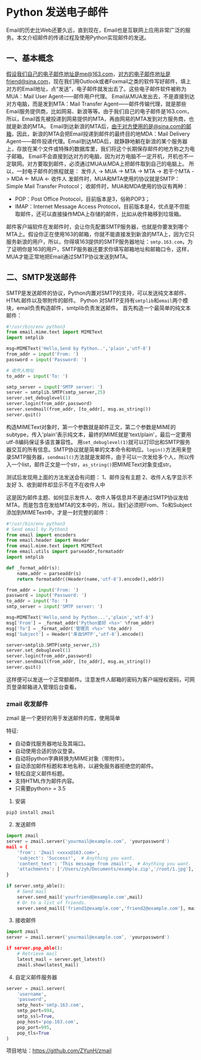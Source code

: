 # Python 发送电子邮件

Email的历史比Web还要久远，直到现在，Email也是互联网上应用非常广泛的服务。本文介绍邮件的传递过程及使用Python实现邮件的发送。
<!--more-->
## 一、基本概念
假设我们自己的电子邮件地址是me@163.com，对方的电子邮件地址是friend@sina.com，现在我们用Outlook或者Foxmail之类的软件写好邮件，填上对方的Email地址，点“发送”，电子邮件就发出去了。这些电子邮件软件被称为MUA：Mail User Agent——邮件用户代理。
Email从MUA发出去，不是直接到达对方电脑，而是发到MTA：Mail Transfer Agent——邮件传输代理，就是那些Email服务提供商，比如网易、新浪等等。由于我们自己的电子邮件是163.com，所以，Email首先被投递到网易提供的MTA，再由网易的MTA发到对方服务商，也就是新浪的MTA。
Email到达新浪的MTA后，由于对方使用的是@sina.com的邮箱，因此，新浪的MTA会把Email投递到邮件的最终目的地MDA：Mail Delivery Agent——邮件投递代理。Email到达MDA后，就静静地躺在新浪的某个服务器上，存放在某个文件或特殊的数据库里，我们将这个长期保存邮件的地方称之为电子邮箱。
Email不会直接到达对方的电脑，因为对方电脑不一定开机，开机也不一定联网。对方要取到邮件，必须通过MUA从MDA上把邮件取到自己的电脑上。
所以，一封电子邮件的旅程就是： 
发件人 -> MUA -> MTA -> MTA -> 若干个MTA -> MDA <- MUA <- 收件人
发邮件时，MUA和MTA使用的协议就是SMTP：Simple Mail Transfer Protocol；
收邮件时，MUA和MDA使用的协议有两种：
* POP：Post Office Protocol，目前版本是3，俗称POP3；
* IMAP：Internet Message Access Protocol，目前版本是4，优点是不但能取邮件，还可以直接操作MDA上存储的邮件，比如从收件箱移到垃圾箱。

邮件客户端软件在发邮件时，会让你先配置SMTP服务器，也就是你要发到哪个MTA上。假设你正在使用163的邮箱，你就不能直接发到新浪的MTA上，因为它只服务新浪的用户，所以，你得填163提供的SMTP服务器地址：`smtp.163.com`，为了证明你是163的用户，SMTP服务器还要求你填写邮箱地址和邮箱口令，这样，MUA才能正常地把Email通过SMTP协议发送到MTA。 

## 二、SMTP发送邮件
SMTP是发送邮件的协议，Python内置对SMTP的支持，可以发送纯文本邮件、HTML邮件以及带附件的邮件。 
Python 对SMTP支持有`smtplib`和`email`两个模块，email负责构造邮件，smtplib负责发送邮件。
首先构造一个最简单的纯文本邮件：

```python
#!/usr/bin/env python3
from email.mime.text import MIMEText
import smtplib

msg=MIMEText('Hello,Send by Python..','plain','utf-8')
from_addr = input('From: ')
password = input('Password: ')

# 收件人地址
to_addr = input('To: ')

smtp_server = input('SMTP server: ')
server = smtplib.SMTP(smtp_server,25)
server.set_debuglevel(1)
server.login(from_addr,password)
server.sendmail(from_addr, [to_addr], msg.as_string())
server.quit()
```

构造MIMEText对象时，第一个参数就是邮件正文，第二个参数是MIME的subtype，传入'plain'表示纯文本，最终的MIME就是'text/plain'，最后一定要用utf-8编码保证多语言兼容性。
用`set_debuglevel(1)`就可以打印出和SMTP服务器交互的所有信息。SMTP协议就是简单的文本命令和响应。`login()`方法用来登录SMTP服务器，`sendmail()`方法就是发邮件，由于可以一次发给多个人，所以传入一个list，邮件正文是一个str，`as_string()`把MIMEText对象变成str。

测试后发现用上面的方法发送会有问题：
1、邮件没有主题
2、收件人名字显示不友好
3、收到邮件却显示不在不在收件人中

这是因为邮件主题、如何显示发件人、收件人等信息并不是通过SMTP协议发给MTA，而是包含在发给MTA的文本中的，所以，我们必须把From、To和Subject添加到MIMEText中，才是一封完整的邮件：

```python
#!/usr/bin/env python3
# Send email by Python3
from email import encoders
from email.header import Header
from email.mime.text import MIMEText
from email.utils import parseaddr,formataddr
import smtplib

def _format_addr(s):
	name,addr = parseaddr(s)
	return formataddr((Header(name,'utf-8').encode(),addr))

from_addr = input('From: ')
password = input('Password: ')
to_addr = input('To: ')
smtp_server = input('SMTP server: ')

msg=MIMEText('Hello,send by Python...','plain','utf-8')
msg['From'] = _format_addr('Python爱好 <%s>' %from_addr)
msg['To'] = _format_addr('管理员 <%s>' %to_addr)
msg['Subject'] = Header('来自SMTP','utf-8').encode()

server=smtplib.SMTP(smtp_server,25)
server.set_debuglevel(1)
server.login(from_addr,password)
server.sendmail(from_addr, [to_addr], msg.as_string())
server.quit()
```

这样便可以发送一个正常额邮件。注意发件人邮箱的密码为客户端授权密码，可网页登录邮箱进入管理后台查看。

### zmail 收发邮件

zmail 是一个更好的用于发送邮件的库，使用简单

特征:

- 自动查找服务器地址及其端口。
- 自动使用合适的协议登录。
- 自动将python字典转换为MIME对象（带附件）。
- 自动添加邮件标题和本地名称，以避免服务器拒绝您的邮件。
- 轻松自定义邮件标题。
- 支持HTML作为邮件内容。
- 只需要python> = 3.5

1. 安装

```shell
pip3 install zmail
```

2. 发送邮件

```python
import zmail
server = zmail.server('yourmail@example.com’, 'yourpassword')
mail = {
    'from': 'Zmail <xxxx@163.com>',
    'subject': 'Success!',  # Anything you want.
    'content_text': 'This message from zmail!',  # Anything you want.
    'attachments': ['/Users/zyh/Documents/example.zip','/root/1.jpg'], # 附件
}
                      
if server.smtp_able():
	# Send mail
	server.send_mail('yourfriend@example.com',mail)
	# Or to a list of friends.
	server.send_mail(['friend1@example.com','friend2@example.com'],	mail)
```

3. 接收邮件

```python
import zmail
server = zmail.server('yourmail@example.com’, 'yourpassword')

if server.pop_able():
	# Retrieve mail
	latest_mail = server.get_latest()
	zmail.show(latest_mail)
```

4. 自定义邮件服务器

```python
server = zmail.server(
    'username',
    'password',
    smtp_host='smtp.163.com',
    smtp_port=994,
    smtp_ssl=True,
    pop_host='pop.163.com',
    pop_port=995,
    pop_tls=True
)
```

项目地址：<https://github.com/ZYunH/zmail>
